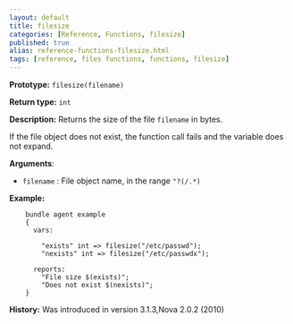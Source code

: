 ```yaml
---
layout: default
title: filesize
categories: [Reference, Functions, filesize]
published: true
alias: reference-functions-filesize.html
tags: [reference, files functions, functions, filesize]
---
```


**Prototype:** `filesize(filename)`

**Return type:** `int`

**Description:** Returns the size of the file `filename` in bytes.

If the file object does not exist, the function call fails and the
variable does not expand.

**Arguments**:

* `filename` : File object name, in the range `"?(/.*)`

**Example:**  

```cf3
    bundle agent example
    {     
      vars:

        "exists" int => filesize("/etc/passwd");
        "nexists" int => filesize("/etc/passwdx");

      reports:
        "File size $(exists)";
        "Does not exist $(nexists)";
    }
```


**History:** Was introduced in version 3.1.3,Nova 2.0.2 (2010)
